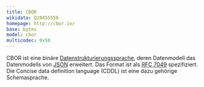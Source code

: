 ```yaml
---
title: CBOR
wikidata: Q28455556
homepage: http://cbor.io/
base: bytes
model: cbor
multicodec: 0x50
---
```


CBOR ist eine binäre [Datenstrukturierungssprache](structure), deren
Datenmodell das Datenmodells von [JSON](json) erweitert. Das Format ist als
[RFC 7049](https://tools.ietf.org/html/rfc7049) spezifiziert.  Die Concise data
definition language (CDDL) ist eine dazu gehörige Schemasprache.
